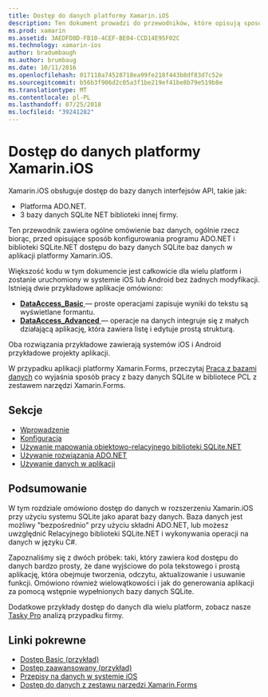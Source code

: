 ```yaml
---
title: Dostęp do danych platformy Xamarin.iOS
description: Ten dokument prowadzi do przewodników, które opisują sposób pracy z lokalnymi bazami danych w aplikacji platformy Xamarin.iOS. Połączonej zawartości w tym artykule omówiono biblioteki SQLite.NET, ADO.NET i nie tylko.
ms.prod: xamarin
ms.assetid: 3AEDFD8D-FB10-4CEF-BE04-CCD14E95F02C
ms.technology: xamarin-ios
author: bradumbaugh
ms.author: brumbaug
ms.date: 10/11/2016
ms.openlocfilehash: 017118a74528718ea99fe218f443b8df83d7c52e
ms.sourcegitcommit: b56b3f906d2c05a3f1be219ef41be8b79e519b8e
ms.translationtype: MT
ms.contentlocale: pl-PL
ms.lasthandoff: 07/25/2018
ms.locfileid: "39241282"
---
```

# <a name="xamarinios-data-access"></a>Dostęp do danych platformy Xamarin.iOS

Xamarin.iOS obsługuje dostęp do bazy danych interfejsów API, takie jak:

-  Platforma ADO.NET.
-  3 bazy danych SQLite NET biblioteki innej firmy.

Ten przewodnik zawiera ogólne omówienie baz danych, ogólnie rzecz biorąc, przed opisujące sposób konfigurowania programu ADO.NET i biblioteki SQLite.NET dostępu do bazy danych SQLite baz danych w aplikacji platformy Xamarin.iOS. 

Większość kodu w tym dokumencie jest całkowicie dla wielu platform i zostanie uruchomiony w systemie iOS lub Android bez żadnych modyfikacji. Istnieją dwie przykładowe aplikacje omówiono:

-  [**DataAccess_Basic** ](https://github.com/xamarin/mobile-samples/tree/master/DataAccess/Basic) — proste operacjami zapisuje wyniki do tekstu są wyświetlane formantu.
-  [**DataAccess_Advanced** ](https://github.com/xamarin/mobile-samples/tree/master/DataAccess/Advanced) — operacje na danych integruje się z małych działającą aplikację, która zawiera listę i edytuje prostą strukturą.

Oba rozwiązania przykładowe zawierają systemów iOS i Android przykładowe projekty aplikacji.

W przypadku aplikacji platformy Xamarin.Forms, przeczytaj [Praca z bazami danych](~/xamarin-forms/app-fundamentals/databases.md) co wyjaśnia sposób pracy z bazy danych SQLite w bibliotece PCL z zestawem narzędzi Xamarin.Forms.

## <a name="sections"></a>Sekcje

-  [Wprowadzenie](introduction.md)
-  [Konfiguracja](configuration.md)
-  [Używanie mapowania obiektowo-relacyjnego biblioteki SQLite.NET](using-sqlite-orm.md)
-  [Używanie rozwiązania ADO.NET](using-adonet.md)
-  [Używanie danych w aplikacji](using-data-in-an-app.md)

## <a name="summary"></a>Podsumowanie

W tym rozdziale omówiono dostęp do danych w rozszerzeniu Xamarin.iOS przy użyciu systemu SQLite jako aparat bazy danych. Baza danych jest możliwy "bezpośrednio" przy użyciu składni ADO.NET, lub możesz uwzględnić Relacyjnego biblioteki SQLite.NET i wykonywania operacji na danych w języku C#.

Zapoznaliśmy się z dwóch próbek: taki, który zawiera kod dostępu do danych bardzo prosty, że dane wyjściowe do pola tekstowego i prostą aplikację, która obejmuje tworzenia, odczytu, aktualizowanie i usuwanie funkcji. Omówiono również wielowątkowości i jak do generowania aplikacji za pomocą wstępnie wypełnionych bazy danych SQLite.

Dodatkowe przykłady dostęp do danych dla wielu platform, zobacz nasze [Tasky Pro](~/cross-platform/app-fundamentals/building-cross-platform-applications/case-study-tasky.md) analizą przypadku firmy.

## <a name="related-links"></a>Linki pokrewne

- [Dostęp Basic (przykład)](https://github.com/xamarin/mobile-samples/tree/master/DataAccess/Basic)
- [Dostęp zaawansowany (przykład)](https://github.com/xamarin/mobile-samples/tree/master/DataAccess/Advanced)
- [Przepisy na danych w systemie iOS](https://github.com/xamarin/recipes/tree/master/Recipes/ios/data/sqlite)
- [Dostęp do danych z zestawu narzędzi Xamarin.Forms](~/xamarin-forms/app-fundamentals/databases.md)
